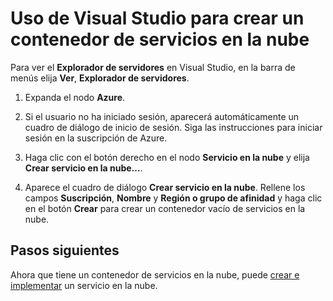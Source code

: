 <properties 
   pageTitle="Uso de Visual Studio para crear un contenedor de servicios en la nube" 
   description="En este artículo se explica cómo crear un servicio en la nube en el Explorador de servidores de Visual Studio." 
   services="cloud-services" 
   documentationCenter=".net" 
   authors="cawaMS" 
   manager="paulyuk" 
   editor=""/>

<tags
   ms.service="cloud-services"
   ms.devlang="dotnet"
   ms.topic="article"
   ms.tgt_pltfrm="na"
   ms.workload="na" 
   ms.date="01/13/2016"
   ms.author="cawa"/>

# Uso de Visual Studio para crear un contenedor de servicios en la nube

Para ver el **Explorador de servidores** en Visual Studio, en la barra de menús elija **Ver**, **Explorador de servidores**.

1.  Expanda el nodo **Azure**.

2.  Si el usuario no ha iniciado sesión, aparecerá automáticamente un cuadro de diálogo de inicio de sesión. Siga las instrucciones para iniciar sesión en la suscripción de Azure.

3.  Haga clic con el botón derecho en el nodo **Servicio en la nube** y elija **Crear servicio en la nube…**.

4.  Aparece el cuadro de diálogo **Crear servicio en la nube**. Rellene los campos **Suscripción**, **Nombre** y **Región o grupo de afinidad** y haga clic en el botón **Crear** para crear un contenedor vacío de servicios en la nube.

## Pasos siguientes

Ahora que tiene un contenedor de servicios en la nube, puede [crear e implementar](cloud-services-how-to-create-deploy.md) un servicio en la nube.
 

<!---HONumber=AcomDC_0121_2016-->